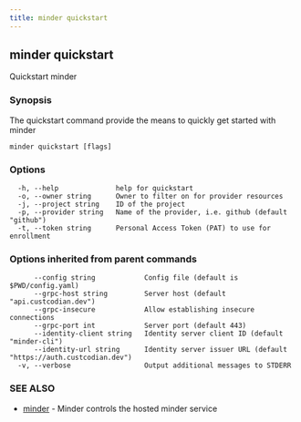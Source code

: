 ```yaml
---
title: minder quickstart
---
```

## minder quickstart

Quickstart minder

### Synopsis

The quickstart command provide the means to quickly get started with minder

```
minder quickstart [flags]
```

### Options

```
  -h, --help              help for quickstart
  -o, --owner string      Owner to filter on for provider resources
  -j, --project string    ID of the project
  -p, --provider string   Name of the provider, i.e. github (default "github")
  -t, --token string      Personal Access Token (PAT) to use for enrollment
```

### Options inherited from parent commands

```
      --config string            Config file (default is $PWD/config.yaml)
      --grpc-host string         Server host (default "api.custcodian.dev")
      --grpc-insecure            Allow establishing insecure connections
      --grpc-port int            Server port (default 443)
      --identity-client string   Identity server client ID (default "minder-cli")
      --identity-url string      Identity server issuer URL (default "https://auth.custcodian.dev")
  -v, --verbose                  Output additional messages to STDERR
```

### SEE ALSO

* [minder](minder.md)	 - Minder controls the hosted minder service

